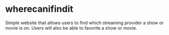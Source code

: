 # wherecanifindit
Simple website that allows users to find which streaming provider a show or movie is on. Users will also be able to favorite a show or movie.
